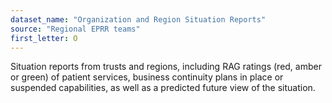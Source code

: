 ```yaml
---
dataset_name: "Organization and Region Situation Reports"
source: "Regional EPRR teams"
first_letter: O
---
```

Situation reports from trusts and regions, including RAG ratings (red, amber or green) of patient services, business continuity plans in place or suspended capabilities, as well as a predicted future view of the situation.